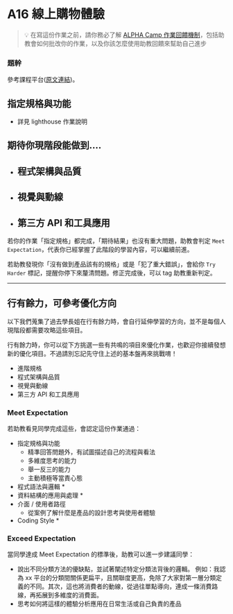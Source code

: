 # A16 線上購物體驗

> 💡  在寫這份作業之前，請你務必了解 <a href="https://github.com/ALPHACamp/web-grading-rubic" target="_blank">ALPHA Camp 作業回饋機制</a>，包括助教會如何批改你的作業，以及你該怎麼使用助教回饋來幫助自己進步

### 題幹
參考課程平台([原文連結](https://lighthouse.alphacamp.co/courses/42/assignments/1144))。

## 指定規格與功能

- 詳見 lighthouse 作業說明

## 期待你現階段能做到....

- 程式架構與品質
  - 
- 視覺與動線
  - 
- 第三方 API 和工具應用
  - 

若你的作業「指定規格」都完成，「期待結果」也沒有重大問題，助教會判定 `Meet Expectation`，代表你已經掌握了此階段的學習內容，可以繼續前進。

若助教發現你「沒有做到產品該有的規格」或是「犯了重大錯誤」，會給你 `Try Harder` 標記，提醒你停下來釐清問題。修正完成後，可以 tag 助教重新判定。

---
## 行有餘力，可參考優化方向
以下我們蒐集了過去學長姐在行有餘力時，會自行延伸學習的方向，並不是每個人現階段都需要攻略這些項目。

行有餘力時，你可以從下方挑選一些有共鳴的項目來優化作業，也歡迎你接續發想新的優化項目。不過請別忘記先守住上述的基本盤再來挑戰唷！

- 進階規格
- 程式架構與品質
- 視覺與動線
- 第三方 API 和工具應用








### Meet Expectation
若助教看見同學完成這些，會認定這份作業通過：
* 指定規格與功能
  * 精準回答問題外，有試圖描述自己的流程與看法
  * 多維度思考的能力
  * 舉一反三的能力
  * 主動積極等當責心態
* 程式語法與邏輯
  * 
* 資料結構的應用與處理
  * 
* 介面 / 使用者路徑
  * 從案例了解什麼是產品的設計思考與使用者體驗
* Coding Style
  *
### Exceed Expectation
當同學達成 Meet Expectation 的標準後，助教可以進一步建議同學：
* 說出不同分類方法的優缺點，並試著闡述特定分類法背後的邏輯。 
例如：我認為 xx 平台的分類間關係更扁平，且關聯度更高，免除了大家對第一層分類定義的不同。其次，這也將消費者的動線，從過往單點導向，連成一條消費路線，再拓展到多維度的消費面。
* 思考如何將這樣的體驗分析應用在日常生活或自己負責的產品